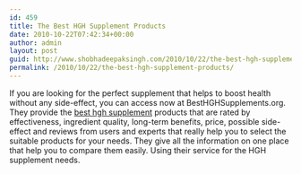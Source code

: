 ```yaml
---
id: 459
title: The Best HGH Supplement Products
date: 2010-10-22T07:42:34+00:00
author: admin
layout: post
guid: http://www.shobhadeepaksingh.com/2010/10/22/the-best-hgh-supplement-products/
permalink: /2010/10/22/the-best-hgh-supplement-products/
---
```

If you are looking for the perfect supplement that helps to boost health without any side-effect, you can access now at BestHGHSupplements.org. They provide the [best hgh supplement](http://www.besthghsupplements.org/) products that are rated by effectiveness, ingredient quality, long-term benefits, price, possible side-effect and reviews from users and experts that really help you to select the suitable products for your needs. They give all the information on one place that help you to compare them easily. Using their service for the HGH supplement needs.
